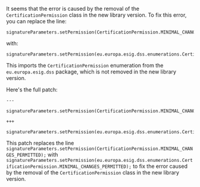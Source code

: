 It seems that the error is caused by the removal of the `CertificationPermission` class in the new library version. To fix this error, you can replace the line:
```
signatureParameters.setPermission(CertificationPermission.MINIMAL_CHANGES_PERMITTED);
```
with:
```
signatureParameters.setPermission(eu.europa.esig.dss.enumerations.CertificationPermission.MINIMAL_CHANGES_PERMITTED);
```
This imports the `CertificationPermission` enumeration from the `eu.europa.esig.dss` package, which is not removed in the new library version.

Here's the full patch:
```
---

signatureParameters.setPermission(CertificationPermission.MINIMAL_CHANGES_PERMITTED);

+++

signatureParameters.setPermission(eu.europa.esig.dss.enumerations.CertificationPermission.MINIMAL_CHANGES_PERMITTED);

```
This patch replaces the line `signatureParameters.setPermission(CertificationPermission.MINIMAL_CHANGES_PERMITTED);` with `signatureParameters.setPermission(eu.europa.esig.dss.enumerations.CertificationPermission.MINIMAL_CHANGES_PERMITTED);` to fix the error caused by the removal of the `CertificationPermission` class in the new library version.